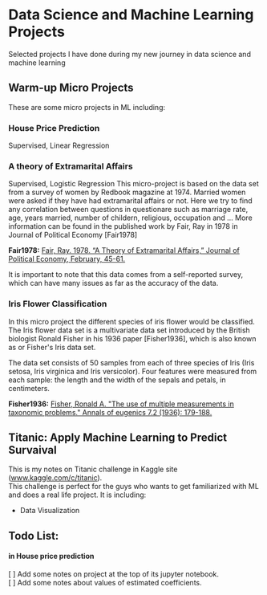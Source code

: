 # Data Science and Machine Learning Projects
Selected projects I have done during my new journey in data science and machine learning

##  Warm-up Micro Projects
These are some micro projects in ML including:

### House Price Prediction
Supervised, Linear Regression
### A theory of Extramarital Affairs
Supervised, Logistic Regression
This micro-project is based on the data set from a survey of women by Redbook magazine at 1974. Married women were asked if they have had extramarital affairs or not.
Here we try to find any correlation between questions in questionare such as marriage rate, age, years married, number of childern, religious, occupation and ...
More information can be found in the published work by Fair, Ray in 1978 in Journal of Political Economy [Fair1978]

__Fair1978:__ [Fair, Ray. 1978. “A Theory of Extramarital Affairs,” Journal of Political Economy, February, 45-61.](https://fairmodel.econ.yale.edu/rayfair/pdf/1978a200.pdf)

It is important to note that this data comes from a self-reported survey, which can have many issues as far as the accuracy of the data.

### Iris Flower Classification
In this micro project the different species of iris flower would be classified. The Iris flower data set is a multivariate data set introduced by the British biologist Ronald Fisher in his 1936 paper [Fisher1936], which is also known as or Fisher's Iris data set.

The data set consists of 50 samples from each of three species of Iris (Iris setosa, Iris virginica and Iris versicolor). Four features were measured from each sample: the length and the width of the sepals and petals, in centimeters.

__Fisher1936:__ [Fisher, Ronald A. "The use of multiple measurements in taxonomic problems." Annals of eugenics 7.2 (1936): 179-188.](https://onlinelibrary.wiley.com/doi/abs/10.1111/j.1469-1809.1936.tb02137.x)


## Titanic: Apply Machine Learning to Predict Survaival
This is my notes on Titanic challenge in Kaggle site (www.kaggle.com/c/titanic).  
This challenge is perfect for the guys who wants to get familiarized with ML and does a real life project. 
It is including:
- Data Visualization


## Todo List:

#### in House price prediction
[ ] Add some notes on project at the top of its jupyter notebook.  
[ ] Add some notes about values of estimated coefficients.
